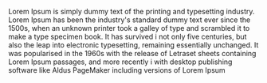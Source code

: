 Lorem Ipsum is simply dummy text of the printing and typesetting industry. Lorem Ipsum has been the 
industry's standard dummy text ever since the 1500s, when an unknown printer took a galley of type and 
scrambled it to make a type specimen book. It has survived  i not only five centuries, but also the leap 
into electronic typesetting, remaining essentially unchanged. It was popularised in the 1960s with the 
release of Letraset sheets containing Lorem Ipsum passages, and more recently i with desktop publishing 
software like Aldus PageMaker including versions of Lorem Ipsum
